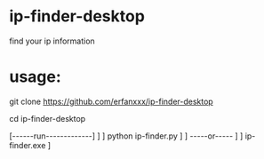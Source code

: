 # ip-finder-desktop
find your ip information

# usage:

git clone https://github.com/erfanxxx/ip-finder-desktop

cd ip-finder-desktop


[------run-------------]
                      ]
                      ]
python ip-finder.py   ]
                      ]
-----or-----          ]
                      ]
ip-finder.exe         ]
